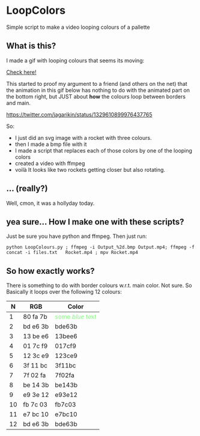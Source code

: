 # LoopColors
Simple script to make a video looping colours of a pallette

## What is this?

I made a gif with looping colours that seems its moving:

[Check here!](https://github.com/monticellifernando/LoopColors/blob/main/Rocket.mp4)


This started to proof my argument to a friend (and others on the net) that the animation in this gif below 
has nothing to do with the animated part on the bottom right, but JUST about **how** the colours loop between borders and main.

https://twitter.com/jagarikin/status/1329610899976437765


So:
* I just did an svg image with a rocket with three colours. 
* then I made a bmp file with it
* I made a script that replaces each of those colors by one of the looping colors
* created a video with ffmpeg
* voilà 
It looks like two rockets getting closer but also rotating.

## ... (really?)
Well, cmon, it was a hollyday today. 

## yea sure... How I make one with these scripts?

Just be sure you have python and ffmpeg. Then just run:
```
python LoopColours.py ; ffmpeg -i Output_%2d.bmp Output.mp4; ffmpeg -f concat -i files.txt   Rocket.mp4 ; mpv Rocket.mp4
```

## So how exactly works?
There is something to do with border colours w.r.t. main color. Not sure. So Basically it loops over the following 12 colours:

| N  | RGB      | Color                                               |
|----|----------|-----------------------------------------------------|
| 1  | 80 fa 7b | <span style="color:#80fa7b">some *blue* text</span> |
| 2  | bd e6 3b | bde63b                                              |
| 3  | 13 be e6 | 13bee6                                              |
| 4  | 01 7c f9 | 017cf9                                              |
| 5  | 12 3c e9 | 123ce9                                              |
| 6  | 3f 11 bc | 3f11bc                                              |
| 7  | 7f 02 fa | 7f02fa                                              |
| 8  | be 14 3b | be143b                                              |
| 9  | e9 3e 12 | e93e12                                              |
| 10 | fb 7c 03 | fb7c03                                              |
| 11 | e7 bc 10 | e7bc10                                              |
| 12 | bd e6 3b | bde63b                                              |


